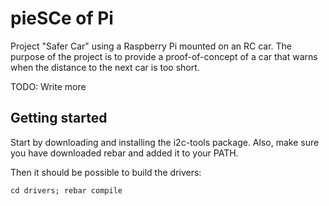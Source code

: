 pieSCe of Pi
=================================================================

Project "Safer Car" using a Raspberry Pi mounted on an RC car.
The purpose of the project is to provide a proof-of-concept of a car that warns when the distance to the next car is too short.

TODO: Write more

Getting started
---------------

Start by downloading and installing the i2c-tools package.
Also, make sure you have downloaded rebar and added it to your PATH.

Then it should be possible to build the drivers:

    cd drivers; rebar compile

